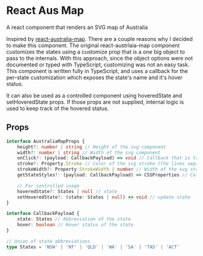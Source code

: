 # React Aus Map

A react component that renders an SVG map of Australia

Inspired by [react-australia-map](https://www.npmjs.com/package/react-australia-map). There are a couple reasons why I decided to make this component. The original react-austrlaia-map component customizes the states using a customize prop that is a one big object to pass to the internals. With this approach, since the object options were not documented or typed with TypeScript, customizing was not an easy task. This component is written fully in TypeScript, and uses a callback for the per-state customization which exposes the state's name and it's hover status.

It can also be used as a controlled component using hoveredState and setHoveredState props. If those props are not supplied, internal logic is used to keep track of the hovered status.

## Props

```typescript
interface AustraliaMapProps {
    height?: number | string // Height of the svg component
    width?: number | string // Width of the svg component
    onClick?: (payload: CallbackPayload) => void // Callback that is triggered when a state is clicked
    stroke?: Property.Stroke // Color of the svg stroke (the lines separating the states)
    strokeWidth?: Property.StrokeWidth | number // Width of the svg stroke (the lines separating the states)
    getStateStyles?: (payload: CallbackPayload) => CSSProperties // Callback to customize each state

    // For controlled usage
    hoveredState?: States | null // state
    setHoveredState?: (state: States | null) => void // update state
}

interface CallbackPayload {
    state: States // Abbreviation of the state
    hover: boolean // Hover status of the state
}

// Union of state abbreviations
type States = 'NSW' | 'NT' | 'QLD' | 'WA' | 'SA' | 'TAS' | 'ACT'
```
